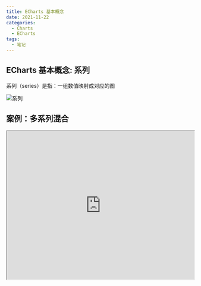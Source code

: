 ```yaml
---
title: ECharts 基本概念
date: 2021-11-22
categories:
  - Charts
  - ECharts
tags:
  - 笔记
---
```


## ECharts 基本概念: 系列

系列（series）是指：一组数值映射成对应的图

![系列](https://book.youbaobao.xyz/datav-res/datav/datav-echarts-series.jpg)

## 案例：多系列混合

<iframe 
  src="https://book.youbaobao.xyz/datav-res/examples/test-echarts-series.html"
  width="100%"
  height="400"
/>

::: details

```html
<!DOCTYPE html>
<html>
  <head>
    <meta charset="utf-8" />
    <script src="https://cdn.jsdelivr.net/npm/echarts@4.7.0/dist/echarts.min.js"></script>
    <style>
      #chart {
        width: 800px;
        height: 400px;
      }
    </style>
  </head>
  <body>
    <div id="chart"></div>
    <script>
      const chartDom = document.getElementById('chart')
      const chart = echarts.init(chartDom)
      const option = {
        xAxis: {
          data: ['一季度', '二季度', '三季度', '四季度']
        },
        yAxis: {},
        series: [
          {
            type: 'pie',
            center: ['65%', 60],
            radius: 35,
            data: [
              {
                name: '分类1',
                value: 50
              },
              {
                name: '分类2',
                value: 60
              },
              {
                name: '分类3',
                value: 55
              },
              {
                name: '分类4',
                value: 70
              }
            ]
          },
          {
            type: 'line',
            data: [100, 112, 96, 123]
          },
          {
            type: 'bar',
            data: [79, 81, 88, 72]
          }
        ]
      }
      chart.setOption(option)
    </script>
  </body>
</html>
```

:::

## ECharts 4.0 新特性：dataset

ECharts 4 开始支持了 数据集（dataset）组件用于单独的数据集声明，从而数据可以单独管理，被多个组件复用，并且可以自由指定数据到视觉的映射。这一特性能将逻辑和数据分离，带来更好的复用，并易于理解。

![系列2](https://book.youbaobao.xyz/datav-res/datav/datav-echarts-series2.jpg)

## 案例：dataset 移植

<iframe 
  src="https://book.youbaobao.xyz/datav-res/examples/test-echarts-series-dataset.html"
  width="100%"
  height="400"
/>

::: details

```html
<!DOCTYPE html>
<html>
  <head>
    <meta charset="utf-8" />
    <script src="https://cdn.jsdelivr.net/npm/echarts@4.7.0/dist/echarts.min.js"></script>
    <style>
      #chart {
        width: 800px;
        height: 400px;
      }
    </style>
  </head>
  <body>
    <div id="chart"></div>
    <script>
      const chartDom = document.getElementById('chart')
      const chart = echarts.init(chartDom)
      const option = {
        xAxis: {
          type: 'category'
        },
        yAxis: {},
        dataset: {
          source: [
            ['一季度', 79, 100, '分类1', 50],
            ['二季度', 81, 112, '分类2', 60],
            ['三季度', 88, 96, '分类3', 55],
            ['四季度', 72, 123, '分类4', 70]
          ]
        },
        series: [
          {
            type: 'pie',
            center: ['65%', 60],
            radius: 35,
            encode: { itemName: 3, value: 4 }
          },
          {
            type: 'line',
            encode: { x: 0, y: 2 }
          },
          {
            type: 'bar',
            encode: { x: 0, y: 1 }
          }
        ]
      }
      chart.setOption(option)
    </script>
  </body>
</html>
```

:::

## ECharts 基本概念: 组件

ECharts 中除了绘图之外其他部分，都可抽象为 「组件」。例如，ECharts 中至少有这些组件：xAxis（直角坐标系 X 轴）、yAxis（直角坐标系 Y 轴）、grid（直角坐标系底板）、angleAxis（极坐标系角度轴）...

![组件](https://book.youbaobao.xyz/datav-res/datav/datav-echarts-component.jpg)

## 案例：各种组件

<iframe 
  src="https://book.youbaobao.xyz/datav-res/examples/test-echarts-component.html"
  width="100%"
  height="450"
/>

::: details

```html
<!DOCTYPE html>
<html>
  <head>
    <meta charset="utf-8" />
    <script src="https://cdn.jsdelivr.net/npm/echarts@4.7.0/dist/echarts.min.js"></script>
    <style>
      #chart {
        width: 800px;
        height: 400px;
      }
    </style>
  </head>
  <body>
    <div id="chart"></div>
    <script>
      const chartDom = document.getElementById('chart')
      const chart = echarts.init(chartDom)
      const option = {
        title: {
          text: '数据可视化',
          subtext: '慕课网数据可视化体系课'
        },
        xAxis: {
          type: 'category'
        },
        yAxis: {},
        legend: {
          data: [
            {
              name: '分类',
              // 强制设置图形为圆。
              icon: 'circle',
              // 设置文本为红色
              textStyle: {
                color: 'red'
              }
            },
            '折线图',
            '柱状图'
          ],
          left: 100
        },
        toolbox: {
          feature: {
            dataZoom: {
              yAxisIndex: 'none'
            },
            restore: {},
            saveAsImage: {}
          }
        },
        dataZoom: [
          {
            show: true,
            start: 30,
            end: 70
          }
        ],
        dataset: {
          source: [
            ['一季度', 79, 100, '分类1', 50],
            ['二季度', 81, 112, '分类2', 60],
            ['三季度', 88, 96, '分类3', 55],
            ['四季度', 72, 123, '分类4', 70]
          ]
        },
        grid: [
          {
            left: 50,
            top: 70
          }
        ],
        series: [
          {
            name: '分类',
            type: 'pie',
            center: ['65%', 60],
            radius: 35,
            encode: { itemName: 3, value: 4 }
          },
          {
            name: '折线图',
            type: 'line',
            encode: { x: 0, y: 2 }
          },
          {
            name: '柱状图',
            type: 'bar',
            encode: { x: 0, y: 1 }
          }
        ]
      }
      chart.setOption(option)
    </script>
  </body>
</html>
```

:::

## ECharts 基本概念：定位

大多数组件都提供了定位属性，我们可以采用类似 CSS absolute 的定位属性来控制组件的位置，下面这个案例可以通过修改 grid 组件定位来控制图表的位置

![定位](https://book.youbaobao.xyz/datav-res/datav/datav-echarts-position.jpg)

<iframe 
  src="https://book.youbaobao.xyz/datav-res/examples/test-echarts-position.html"
  width="100%"
  height="450"
/>

::: details

```html
<!DOCTYPE html>
<html>
  <head>
    <meta charset="utf-8" />
    <script src="https://cdn.jsdelivr.net/npm/echarts@4.7.0/dist/echarts.min.js"></script>
    <style>
      #chart {
        width: 800px;
        height: 400px;
        margin-top: 10px;
      }
    </style>
  </head>
  <body>
    <div>
      top: <input type="text" id="top" /> left:
      <input type="text" id="left" /> right:
      <input type="text" id="right" /> bottom: <input type="text" id="bottom" />
    </div>
    <div id="chart"></div>
    <script>
      let _left = 0
      let _top = 0
      let _bottom = 0
      let _right = 0
      const topInput = document.getElementById('top')
      const leftInput = document.getElementById('left')
      const bottomInput = document.getElementById('bottom')
      const rightInput = document.getElementById('right')
      const chartDom = document.getElementById('chart')
      const chart = echarts.init(chartDom)
      function addInputEvent(dom, key) {
        dom.addEventListener('input', function(e) {
          value = e.target.value
          switch (key) {
            case 'top':
              _top = value
              break
            case 'left':
              _left = value
              break
            case 'bottom':
              _bottom = value
              break
            case 'right':
              _right = value
              break
          }
          render()
        })
      }
      function render() {
        const option = {
          title: {
            text: '数据可视化',
            subtext: '慕课网数据可视化体系课'
          },
          xAxis: {
            type: 'category'
          },
          yAxis: {},
          dataset: {
            source: [
              ['一季度', 79, 100, '分类1', 50],
              ['二季度', 81, 112, '分类2', 60],
              ['三季度', 88, 96, '分类3', 55],
              ['四季度', 72, 123, '分类4', 70]
            ]
          },
          grid: [
            {
              left: _left,
              top: _top,
              right: _right,
              bottom: _bottom
            }
          ],
          series: [
            {
              name: '折线图',
              type: 'line',
              encode: { x: 0, y: 2 }
            }
          ]
        }
        chart.setOption(option)
      }
      window.onload = function() {
        topInput.value = _top
        leftInput.value = _left
        bottomInput.value = _bottom
        rightInput.value = _right
        addInputEvent(topInput, 'top')
        addInputEvent(leftInput, 'left')
        addInputEvent(bottomInput, 'bottom')
        addInputEvent(rightInput, 'right')
        render()
      }
    </script>
  </body>
</html>
```

:::

## ECharts 基本概念：坐标系

很多系列，例如 line（折线图）、bar（柱状图）、scatter（散点图）、heatmap（热力图）等等，需要运行在 “坐标系” 上。坐标系用于布局这些图，以及显示数据的刻度等等。例如 ECharts 中至少支持这些坐标系：直角坐标系、极坐标系、地理坐标系（GEO）、单轴坐标系、日历坐标系 等。其他一些系列，例如 pie（饼图）、tree（树图）等等，并不依赖坐标系，能独立存在。还有一些图，例如 graph（关系图）等，既能独立存在，也能布局在坐标系中，依据用户的设定而来。

一个坐标系，可能由多个组件协作而成。我们以最常见的直角坐标系来举例。直角坐标系中，包括有 xAxis（直角坐标系 X 轴）、yAxis（直角坐标系 Y 轴）、grid（直角坐标系底板）三种组件。xAxis、yAxis 被 grid 自动引用并组织起来，共同工作。

## 案例：散点图

我们来看下图，这是最简单的使用直角坐标系的方式：只声明了 xAxis、yAxis 和一个 scatter（散点图系列），ECharts 会为它们创建 grid 并进行关联：

![坐标系](https://book.youbaobao.xyz/datav-res/datav/datav-echarts-axis.jpg)

<iframe 
  src="https://book.youbaobao.xyz/datav-res/examples/test-echarts-axis.html"
  width="100%"
  height="450"
/>

::: details

```html
<!DOCTYPE html>
<html>
  <head>
    <meta charset="utf-8" />
    <script src="https://cdn.jsdelivr.net/npm/echarts@4.7.0/dist/echarts.min.js"></script>
    <style>
      #chart {
        width: 800px;
        height: 400px;
      }
    </style>
  </head>
  <body>
    <div id="chart"></div>
    <script>
      const chartDom = document.getElementById('chart')
      const chart = echarts.init(chartDom)
      const option = {
        xAxis: {},
        yAxis: {},
        dataset: {
          source: [
            [13, 44],
            [51, 51],
            [51, 32],
            [67, 19],
            [19, 33]
          ]
        },
        series: [
          {
            type: 'scatter',
            encode: { x: 0, y: 1 }
          }
        ]
      }
      chart.setOption(option)
    </script>
  </body>
</html>
```

:::

## 案例：双坐标系

再来看下图，两个 yAxis，共享了一个 xAxis。两个 series，也共享了这个 xAxis，但是分别使用不同的 yAxis，使用 yAxisIndex 来指定它自己使用的是哪个 yAxis：

![坐标系](https://book.youbaobao.xyz/datav-res/datav/datav-echarts-axis2.jpg)

<iframe 
  src="https://book.youbaobao.xyz/datav-res/examples/test-echarts-axis2.html"
  width="100%"
  height="400"
/>

::: details

```html
<!DOCTYPE html>
<html>
  <head>
    <meta charset="utf-8" />
    <script src="https://cdn.jsdelivr.net/npm/echarts@4.7.0/dist/echarts.min.js"></script>
    <style>
      #chart {
        width: 800px;
        height: 400px;
      }
    </style>
  </head>
  <body>
    <div id="chart"></div>
    <script>
      const chartDom = document.getElementById('chart')
      const chart = echarts.init(chartDom)
      const option = {
        legend: {},
        tooltip: {},
        xAxis: {
          type: 'category'
        },
        yAxis: [
          {
            min: 0,
            max: 100
          },
          {
            min: 0,
            max: 100
          }
        ],
        dataset: {
          source: [
            ['product', '2012', '2013', '2014', '2015'],
            ['Matcha Latte', 41.1, 30.4, 65.1, 53.3],
            ['Milk Tea', 86.5, 92.1, 85.7, 83.1]
          ]
        },
        series: [
          { type: 'bar', seriesLayoutBy: 'row', yAxisIndex: 0 },
          { type: 'line', seriesLayoutBy: 'row', yAxisIndex: 1 }
        ]
      }
      chart.setOption(option)
    </script>
  </body>
</html>
```

:::

## 案例：多坐标系

再来看下图，一个 ECharts 实例中，有多个 grid，每个 grid 分别有 xAxis、yAxis，他们使用 xAxisIndex、yAxisIndex、gridIndex 来指定引用关系：

![坐标系](https://book.youbaobao.xyz/datav-res/datav/datav-echarts-axis3.jpg)

<iframe 
  src="https://book.youbaobao.xyz/datav-res/examples/test-echarts-axis3.html"
  width="100%"
  height="400"
/>

::: details

```html
<!DOCTYPE html>
<html>
  <head>
    <meta charset="utf-8" />
    <script src="https://cdn.jsdelivr.net/npm/echarts@4.7.0/dist/echarts.min.js"></script>
    <style>
      #chart {
        width: 800px;
        height: 400px;
      }
    </style>
  </head>
  <body>
    <div id="chart"></div>
    <script>
      const chartDom = document.getElementById('chart')
      const chart = echarts.init(chartDom)
      const option = {
        legend: {},
        tooltip: {},
        xAxis: [
          {
            type: 'category',
            gridIndex: 0
          },
          {
            type: 'category',
            gridIndex: 1
          }
        ],
        yAxis: [
          {
            gridIndex: 0
          },
          {
            gridIndex: 1
          }
        ],
        dataset: {
          source: [
            ['product', '2012', '2013', '2014', '2015'],
            ['Matcha Latte', 41.1, 30.4, 65.1, 53.3],
            ['Milk Tea', 86.5, 92.1, 85.7, 83.1],
            ['Cheese Cocoa', 24.1, 67.2, 79.5, 86.4]
          ]
        },
        grid: [
          {
            bottom: '55%'
          },
          {
            top: '55%'
          }
        ],
        series: [
          // 这几个系列会在第一个直角坐标系中，每个系列对应到 dataset 的每一行。
          { type: 'bar', seriesLayoutBy: 'row' },
          { type: 'bar', seriesLayoutBy: 'row' },
          { type: 'bar', seriesLayoutBy: 'row' },
          // 这几个系列会在第二个直角坐标系中，每个系列对应到 dataset 的每一列。
          { type: 'bar', xAxisIndex: 1, yAxisIndex: 1 },
          { type: 'bar', xAxisIndex: 1, yAxisIndex: 1 },
          { type: 'bar', xAxisIndex: 1, yAxisIndex: 1 },
          { type: 'bar', xAxisIndex: 1, yAxisIndex: 1 }
        ]
      }
      chart.setOption(option)
    </script>
  </body>
</html>
```

:::
